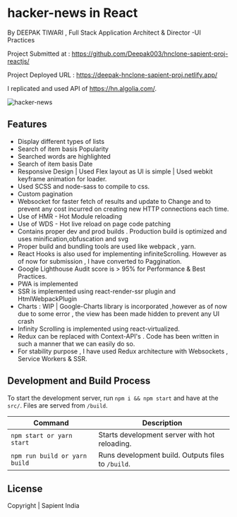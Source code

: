 # hacker-news in React
By DEEPAK TIWARI , Full Stack Application Architect & Director -UI Practices

Project Submitted at : https://github.com/Deepak003/hnclone-sapient-proj-reactjs/

Project Deployed URL : https://deepak-hnclone-sapient-proj.netlify.app/

I replicated and used API of https://hn.algolia.com/.

![hacker-news](https://github.com/Deepak003/hnclone-sapient-proj-reactjs/blob/master/Hacker-News-Assignment.PNG)

## Features

* Display different types of lists
* Search of item basis Popularity
* Searched words are highlighted
* Search of item basis Date
* Responsive Design | Used Flex layout as UI is simple | Used webkit keyframe animation for loader.
* Used SCSS and node-sass to compile to css.
* Custom pagination
* Websocket for faster fetch of results and update to Change and to prevent any cost incurred on creating new HTTP connections each time.
* Use of HMR - Hot Module reloading
* Use of WDS - Hot live reload on page code patching
* Contains proper dev and prod builds . Production build is optimized and uses minification,obfuscation and svg
* Proper build and bundling tools are used like webpack , yarn.
* React Hooks is also used for implementing infiniteScrolling. However as of now for submission , I have converted to Paggination.
* Google Lighthouse Audit score is > 95% for Performance & Best Practices.
* PWA is implemented
* SSR is implemented using react-render-ssr plugin and HtmlWebpackPlugin
* Charts : WIP | Google-Charts library is incorporated ,however as of now due to some error , the view has been made hidden to prevent any UI crash
* Infinity Scrolling is implemented using react-virtualized.
* Redux can be replaced with Context-API's . Code has been written in such a manner that we can easily do so.
* For stability purpose , I have used Redux architecture with Websockets , Service Workers & SSR.

## Development and Build Process

To start the development server, run `npm i && npm start` and have at the `src/`. Files are served from `/build`.

| Command | Description |
| ------- | ----------- |
| `npm start or yarn start` | Starts development server with hot reloading. |
| `npm run build or yarn build` | Runs development build. Outputs files to `/build`. |

## License

Copyright | Sapient India
